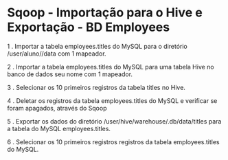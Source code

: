 # Sqoop - Importação para o Hive e Exportação - BD Employees

 
1 . Importar a tabela employees.titles do MySQL para o diretório /user/aluno/<nome>/data com 1 mapeador.

2 . Importar a tabela employees.titles do MySQL para uma tabela Hive no banco de dados seu nome com 1 mapeador.

3 . Selecionar os 10 primeiros registros da tabela titles no Hive.

4 . Deletar os registros da tabela employees.titles do MySQL e verificar se foram apagados, através do Sqoop

5 . Exportar os dados do diretório /user/hive/warehouse/<nome>.db/data/titles para a tabela do MySQL  employees.titles.

6 . Selecionar os 10 primeiros registros registros da tabela employees.titles do MySQL.
